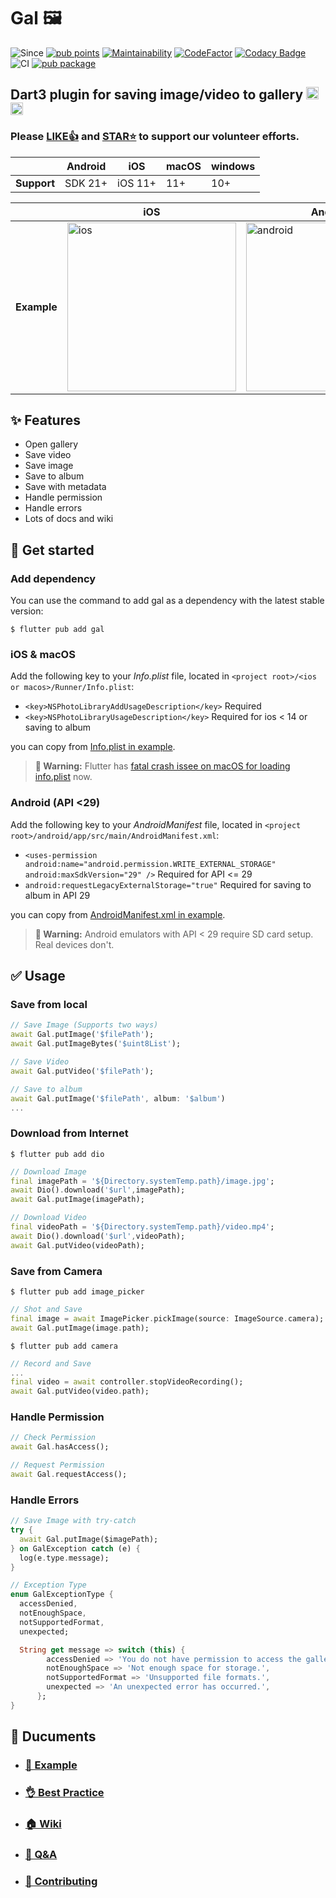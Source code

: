 # Gal 🖼️

![Since](https://img.shields.io/badge/since-2023.06-purple)
[![pub points](https://img.shields.io/pub/points/gal?color=2E8B57&label=pub%20points)](https://pub.dev/packages/gal/score)
[![Maintainability](https://api.codeclimate.com/v1/badges/4472a09f02bff9d6e0b9/maintainability)](https://codeclimate.com/github/natsuk4ze/gal/maintainability)
[![CodeFactor](https://www.codefactor.io/repository/github/natsuk4ze/gal/badge)](https://www.codefactor.io/repository/github/natsuk4ze/gal)
[![Codacy Badge](https://app.codacy.com/project/badge/Grade/3a20a89327ba43c789c0dc8465e16168)](https://app.codacy.com/gh/natsuk4ze/gal/dashboard?utm_source=gh&utm_medium=referral&utm_content=&utm_campaign=Badge_grade)
![CI](https://github.com/natsuk4ze/gal/actions/workflows/ci.yml/badge.svg?branch=main)
[![pub package](https://img.shields.io/pub/v/gal.svg)](https://pub.dev/packages/gal)

## Dart3 plugin for saving image/video to gallery <img src="https://is5-ssl.mzstatic.com/image/thumb/Purple122/v4/fe/3a/7e/fe3a7e0e-7f52-b750-0ed2-523998c59d48/AppIcon-0-0-1x_U007emarketing-0-0-0-7-0-0-sRGB-0-0-0-GLES2_U002c0-512MB-85-220-0-0.png/246x0w.webp" alt="ios photo" width="20" height="20"/> <img src="https://play-lh.googleusercontent.com/ZyWNGIfzUyoajtFcD7NhMksHEZh37f-MkHVGr5Yfefa-IX7yj9SMfI82Z7a2wpdKCA=w240-h480-rw" alt="amdroid photo" width="20" height="20"/> 
### Please [LIKE👍](https://pub.dev/packages/gal) and [STAR⭐️](https://github.com/natsuk4ze/gal) to support our volunteer efforts.
|             | Android | iOS     | macOS | windows |
|-------------|---------|---------|-------|---------|
| **Support** | SDK 21+ | iOS 11+ |  11+  |   10+   |

|             | iOS | Android |
|-------------|-----|---------|
| **Example** | <img src="https://github.com/natsuk4ze/gal/raw/main/readme_assets/ios.gif" alt="ios" width="270"/> | <img src="https://github.com/natsuk4ze/gal/raw/main/readme_assets/android.gif" alt="android" width="270"/> |


## ✨ Features

* Open gallery
* Save video
* Save image
* Save to album
* Save with metadata
* Handle permission
* Handle errors
* Lots of docs and wiki

## 🚀 Get started

### Add dependency

You can use the command to add gal as a dependency with the latest stable version:

```console
$ flutter pub add gal
```

### iOS & macOS

Add the following key to your _Info.plist_ file, located in
`<project root>/<ios or macos>/Runner/Info.plist`:

* `<key>NSPhotoLibraryAddUsageDescription</key>` Required
* `<key>NSPhotoLibraryUsageDescription</key>` Required for ios < 14 or saving to album

you can copy from [Info.plist in example](https://github.com/natsuk4ze/gal/blob/main/example/ios/Runner/Info.plist).

> **🔴 Warning:**
Flutter has [fatal crash issee on macOS for loading info.plist](https://github.com/flutter/flutter/issues/134191) now.

### Android (API <29)

Add the following key to your _AndroidManifest_ file, located in
`<project root>/android/app/src/main/AndroidManifest.xml`:

* `<uses-permission android:name="android.permission.WRITE_EXTERNAL_STORAGE"
                 android:maxSdkVersion="29" />` Required for API <= 29
* `android:requestLegacyExternalStorage="true"` Required for saving to album in API 29

you can copy from [AndroidManifest.xml in example](https://github.com/natsuk4ze/gal/blob/main/example/android/app/src/main/AndroidManifest.xml).

> **🔴 Warning:**
Android emulators with API < 29 require SD card setup. Real devices don't.

## ✅ Usage

### Save from local

```dart
// Save Image (Supports two ways)
await Gal.putImage('$filePath');
await Gal.putImageBytes('$uint8List');

// Save Video
await Gal.putVideo('$filePath');

// Save to album
await Gal.putImage('$filePath', album: '$album')
...
```

### Download from Internet

```console
$ flutter pub add dio
```

```dart
// Download Image
final imagePath = '${Directory.systemTemp.path}/image.jpg';
await Dio().download('$url',imagePath);
await Gal.putImage(imagePath);

// Download Video
final videoPath = '${Directory.systemTemp.path}/video.mp4';
await Dio().download('$url',videoPath);
await Gal.putVideo(videoPath);
```

### Save from Camera

```console
$ flutter pub add image_picker
```

```dart
// Shot and Save
final image = await ImagePicker.pickImage(source: ImageSource.camera);
await Gal.putImage(image.path);
```

```console
$ flutter pub add camera
```
```dart
// Record and Save
...
final video = await controller.stopVideoRecording();
await Gal.putVideo(video.path);
```

### Handle Permission

```dart
// Check Permission
await Gal.hasAccess();

// Request Permission
await Gal.requestAccess();
```

### Handle Errors

```dart
// Save Image with try-catch
try {
  await Gal.putImage($imagePath);
} on GalException catch (e) {
  log(e.type.message);
}

// Exception Type
enum GalExceptionType {
  accessDenied,
  notEnoughSpace,
  notSupportedFormat,
  unexpected;

  String get message => switch (this) {
        accessDenied => 'You do not have permission to access the gallery app.',
        notEnoughSpace => 'Not enough space for storage.',
        notSupportedFormat => 'Unsupported file formats.',
        unexpected => 'An unexpected error has occurred.',
      };
}
```


## 📝 Ducuments

- ### [🎯 Example](https://github.com/natsuk4ze/gal/blob/main/example/lib/main.dart)
- ### [👌 Best Practice](https://github.com/natsuk4ze/gal/wiki/Best-Practice)
- ### [🏠 Wiki](https://github.com/natsuk4ze/gal/wiki)
- ### [💬 Q&A](https://github.com/natsuk4ze/gal/discussions/categories/q-a)
- ### [💚 Contributing](https://github.com/natsuk4ze/gal/blob/main/CONTRIBUTING.md)
